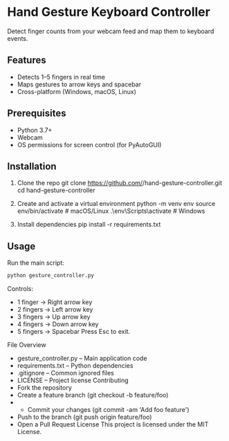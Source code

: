 # Hand Gesture Keyboard Controller

Detect finger counts from your webcam feed and map them to keyboard events.

## Features

- Detects 1–5 fingers in real time
- Maps gestures to arrow keys and spacebar
- Cross-platform (Windows, macOS, Linux)

## Prerequisites

- Python 3.7+
- Webcam
- OS permissions for screen control (for PyAutoGUI)

## Installation

1. Clone the repo
   git clone https://github.com/<your-username>/hand-gesture-controller.git cd hand-gesture-controller

2. Create and activate a virtual environment
   python -m venv env source env/bin/activate     # macOS/Linux .\env\Scripts\activate      # Windows

3. Install dependencies
   pip install -r requirements.txt

## Usage

Run the main script:
```bash
python gesture_controller.py
```

Controls:
- 1 finger → Right arrow key
- 2 fingers → Left arrow key
- 3 fingers → Up arrow key
- 4 fingers → Down arrow key
- 5 fingers → Spacebar
Press Esc to exit.

File Overview
- gesture_controller.py – Main application code
- requirements.txt – Python dependencies
- .gitignore – Common ignored files
- LICENSE – Project license
Contributing
- Fork the repository
- Create a feature branch (git checkout -b feature/foo)
- - Commit your changes (git commit -am 'Add foo feature')
- Push to the branch (git push origin feature/foo)
- Open a Pull Request
License
This project is licensed under the MIT License.

